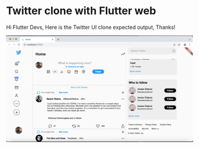 # Twitter clone with Flutter web

Hi Flutter Devs, Here is the Twitter UI clone expected output, Thanks!

![alt text](https://github.com/nyakurilevite/TwitterClone/blob/main/assets/logo/Screen%20Shot%202022-05-01%20at%2016.26.30.png)



